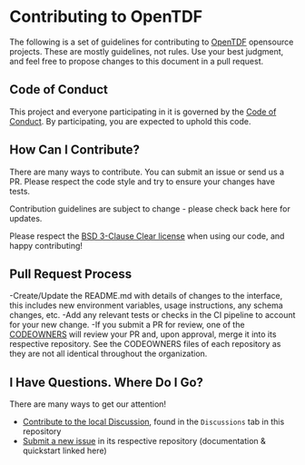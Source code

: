 # Contributing to OpenTDF

The following is a set of guidelines for contributing to [OpenTDF](https://opentdf.io/) opensource projects. These are mostly guidelines, not rules. Use your best judgment, and feel free to propose changes to this document in a pull request.

## Code of Conduct

This project and everyone participating in it is governed by the [Code of Conduct](CODE_OF_CONDUCT.md). By participating, you are expected to uphold this code.

## How Can I Contribute?

There are many ways to contribute. You can submit an issue or send us a PR. 
Please respect the code style and try to ensure your changes have tests.

Contribution guidelines are subject to change - please check back here for updates.
 
Please respect the [BSD 3-Clause Clear license](LICENSE) when using our code, and happy contributing! 

## Pull Request Process
-Create/Update the README.md with details of changes to the interface, this includes new environment variables, usage instructions, any schema changes, etc. 
-Add any relevant tests or checks in the CI pipeline to account for your new change.
-If you submit a PR for review, one of the [CODEOWNERS](CODEOWNERS) will review your PR and, upon approval, merge it into its respective repository. See the CODEOWNERS files of each repository as they are not all identical throughout the organization. 

## I Have Questions. Where Do I Go?

There are many ways to get our attention!

* [Contribute to the local Discussion][discussion], found in the `Discussions` tab in this repository
* [Submit a new issue][support-ticket] in its respective repository (documentation & quickstart linked here)

[discussion]: https://docs.github.com/en/discussions
[support-ticket]: https://github.com/opentdf/opentdf/issues

